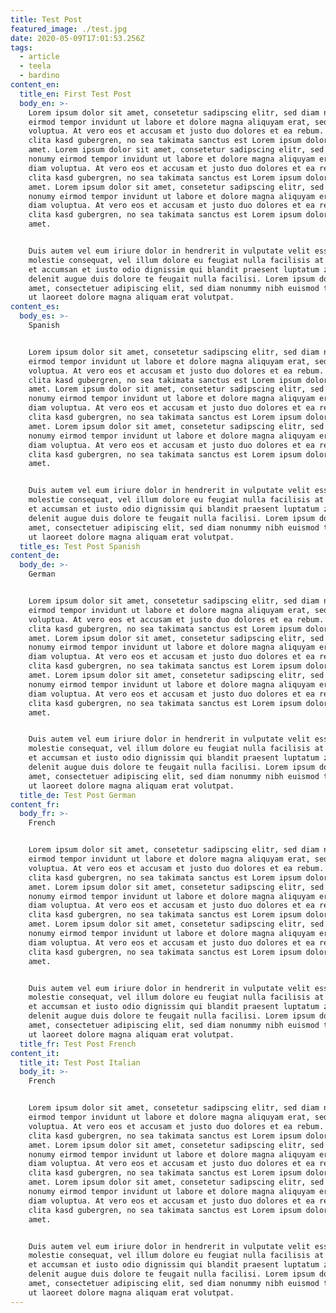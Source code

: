 ```yaml
---
title: Test Post
featured_image: ./test.jpg
date: 2020-05-09T17:01:53.256Z
tags:
  - article
  - teela
  - bardino
content_en:
  title_en: First Test Post
  body_en: >-
    Lorem ipsum dolor sit amet, consetetur sadipscing elitr, sed diam nonumy
    eirmod tempor invidunt ut labore et dolore magna aliquyam erat, sed diam
    voluptua. At vero eos et accusam et justo duo dolores et ea rebum. Stet
    clita kasd gubergren, no sea takimata sanctus est Lorem ipsum dolor sit
    amet. Lorem ipsum dolor sit amet, consetetur sadipscing elitr, sed diam
    nonumy eirmod tempor invidunt ut labore et dolore magna aliquyam erat, sed
    diam voluptua. At vero eos et accusam et justo duo dolores et ea rebum. Stet
    clita kasd gubergren, no sea takimata sanctus est Lorem ipsum dolor sit
    amet. Lorem ipsum dolor sit amet, consetetur sadipscing elitr, sed diam
    nonumy eirmod tempor invidunt ut labore et dolore magna aliquyam erat, sed
    diam voluptua. At vero eos et accusam et justo duo dolores et ea rebum. Stet
    clita kasd gubergren, no sea takimata sanctus est Lorem ipsum dolor sit
    amet.


    Duis autem vel eum iriure dolor in hendrerit in vulputate velit esse
    molestie consequat, vel illum dolore eu feugiat nulla facilisis at vero eros
    et accumsan et iusto odio dignissim qui blandit praesent luptatum zzril
    delenit augue duis dolore te feugait nulla facilisi. Lorem ipsum dolor sit
    amet, consectetuer adipiscing elit, sed diam nonummy nibh euismod tincidunt
    ut laoreet dolore magna aliquam erat volutpat.
content_es:
  body_es: >-
    Spanish


    Lorem ipsum dolor sit amet, consetetur sadipscing elitr, sed diam nonumy
    eirmod tempor invidunt ut labore et dolore magna aliquyam erat, sed diam
    voluptua. At vero eos et accusam et justo duo dolores et ea rebum. Stet
    clita kasd gubergren, no sea takimata sanctus est Lorem ipsum dolor sit
    amet. Lorem ipsum dolor sit amet, consetetur sadipscing elitr, sed diam
    nonumy eirmod tempor invidunt ut labore et dolore magna aliquyam erat, sed
    diam voluptua. At vero eos et accusam et justo duo dolores et ea rebum. Stet
    clita kasd gubergren, no sea takimata sanctus est Lorem ipsum dolor sit
    amet. Lorem ipsum dolor sit amet, consetetur sadipscing elitr, sed diam
    nonumy eirmod tempor invidunt ut labore et dolore magna aliquyam erat, sed
    diam voluptua. At vero eos et accusam et justo duo dolores et ea rebum. Stet
    clita kasd gubergren, no sea takimata sanctus est Lorem ipsum dolor sit
    amet.


    Duis autem vel eum iriure dolor in hendrerit in vulputate velit esse
    molestie consequat, vel illum dolore eu feugiat nulla facilisis at vero eros
    et accumsan et iusto odio dignissim qui blandit praesent luptatum zzril
    delenit augue duis dolore te feugait nulla facilisi. Lorem ipsum dolor sit
    amet, consectetuer adipiscing elit, sed diam nonummy nibh euismod tincidunt
    ut laoreet dolore magna aliquam erat volutpat.
  title_es: Test Post Spanish
content_de:
  body_de: >-
    German


    Lorem ipsum dolor sit amet, consetetur sadipscing elitr, sed diam nonumy
    eirmod tempor invidunt ut labore et dolore magna aliquyam erat, sed diam
    voluptua. At vero eos et accusam et justo duo dolores et ea rebum. Stet
    clita kasd gubergren, no sea takimata sanctus est Lorem ipsum dolor sit
    amet. Lorem ipsum dolor sit amet, consetetur sadipscing elitr, sed diam
    nonumy eirmod tempor invidunt ut labore et dolore magna aliquyam erat, sed
    diam voluptua. At vero eos et accusam et justo duo dolores et ea rebum. Stet
    clita kasd gubergren, no sea takimata sanctus est Lorem ipsum dolor sit
    amet. Lorem ipsum dolor sit amet, consetetur sadipscing elitr, sed diam
    nonumy eirmod tempor invidunt ut labore et dolore magna aliquyam erat, sed
    diam voluptua. At vero eos et accusam et justo duo dolores et ea rebum. Stet
    clita kasd gubergren, no sea takimata sanctus est Lorem ipsum dolor sit
    amet.


    Duis autem vel eum iriure dolor in hendrerit in vulputate velit esse
    molestie consequat, vel illum dolore eu feugiat nulla facilisis at vero eros
    et accumsan et iusto odio dignissim qui blandit praesent luptatum zzril
    delenit augue duis dolore te feugait nulla facilisi. Lorem ipsum dolor sit
    amet, consectetuer adipiscing elit, sed diam nonummy nibh euismod tincidunt
    ut laoreet dolore magna aliquam erat volutpat.
  title_de: Test Post German
content_fr:
  body_fr: >-
    French


    Lorem ipsum dolor sit amet, consetetur sadipscing elitr, sed diam nonumy
    eirmod tempor invidunt ut labore et dolore magna aliquyam erat, sed diam
    voluptua. At vero eos et accusam et justo duo dolores et ea rebum. Stet
    clita kasd gubergren, no sea takimata sanctus est Lorem ipsum dolor sit
    amet. Lorem ipsum dolor sit amet, consetetur sadipscing elitr, sed diam
    nonumy eirmod tempor invidunt ut labore et dolore magna aliquyam erat, sed
    diam voluptua. At vero eos et accusam et justo duo dolores et ea rebum. Stet
    clita kasd gubergren, no sea takimata sanctus est Lorem ipsum dolor sit
    amet. Lorem ipsum dolor sit amet, consetetur sadipscing elitr, sed diam
    nonumy eirmod tempor invidunt ut labore et dolore magna aliquyam erat, sed
    diam voluptua. At vero eos et accusam et justo duo dolores et ea rebum. Stet
    clita kasd gubergren, no sea takimata sanctus est Lorem ipsum dolor sit
    amet.


    Duis autem vel eum iriure dolor in hendrerit in vulputate velit esse
    molestie consequat, vel illum dolore eu feugiat nulla facilisis at vero eros
    et accumsan et iusto odio dignissim qui blandit praesent luptatum zzril
    delenit augue duis dolore te feugait nulla facilisi. Lorem ipsum dolor sit
    amet, consectetuer adipiscing elit, sed diam nonummy nibh euismod tincidunt
    ut laoreet dolore magna aliquam erat volutpat.
  title_fr: Test Post French
content_it:
  title_it: Test Post Italian
  body_it: >-
    French


    Lorem ipsum dolor sit amet, consetetur sadipscing elitr, sed diam nonumy
    eirmod tempor invidunt ut labore et dolore magna aliquyam erat, sed diam
    voluptua. At vero eos et accusam et justo duo dolores et ea rebum. Stet
    clita kasd gubergren, no sea takimata sanctus est Lorem ipsum dolor sit
    amet. Lorem ipsum dolor sit amet, consetetur sadipscing elitr, sed diam
    nonumy eirmod tempor invidunt ut labore et dolore magna aliquyam erat, sed
    diam voluptua. At vero eos et accusam et justo duo dolores et ea rebum. Stet
    clita kasd gubergren, no sea takimata sanctus est Lorem ipsum dolor sit
    amet. Lorem ipsum dolor sit amet, consetetur sadipscing elitr, sed diam
    nonumy eirmod tempor invidunt ut labore et dolore magna aliquyam erat, sed
    diam voluptua. At vero eos et accusam et justo duo dolores et ea rebum. Stet
    clita kasd gubergren, no sea takimata sanctus est Lorem ipsum dolor sit
    amet.


    Duis autem vel eum iriure dolor in hendrerit in vulputate velit esse
    molestie consequat, vel illum dolore eu feugiat nulla facilisis at vero eros
    et accumsan et iusto odio dignissim qui blandit praesent luptatum zzril
    delenit augue duis dolore te feugait nulla facilisi. Lorem ipsum dolor sit
    amet, consectetuer adipiscing elit, sed diam nonummy nibh euismod tincidunt
    ut laoreet dolore magna aliquam erat volutpat.
---
```


